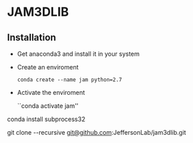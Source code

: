 # JAM3DLIB


## Installation 

- Get anaconda3 and install it in your system

- Create an enviroment 

  ```conda create --name jam python=2.7```

- Activate the enviroment 

  ``conda activate jam''

conda install subprocess32


git clone --recursive git@github.com:JeffersonLab/jam3dlib.git 



